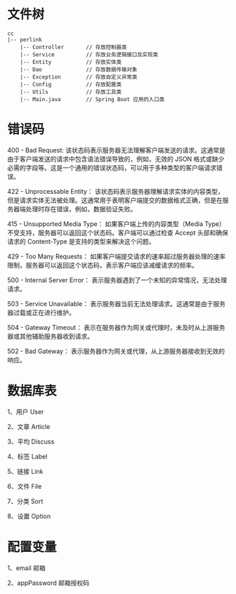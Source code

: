 # 文件树

    cc
    |-- perlink
        |-- Controller       // 存放控制器类
        |-- Service          // 存放业务逻辑接口及实现类
        |-- Entity           // 存放实体类
        |-- Dao              // 存放数据传输对象
        |-- Exception        // 存放自定义异常类
        |-- Config           // 存放配置类
        |-- Utils            // 存放工具类
        |-- Main.java        // Spring Boot 应用的入口类

# 错误码

400 - Bad Request: 该状态码表示服务器无法理解客户端发送的请求。这通常是由于客户端发送的请求中包含语法错误导致的，例如，无效的
JSON 格式或缺少必需的字段等。这是一个通用的错误状态码，可以用于多种类型的客户端请求错误。

422 - Unprocessable Entity： 该状态码表示服务器理解请求实体的内容类型，但是请求实体无法被处理。这通常用于表明客户端提交的数据格式正确，但是在服务器端处理时存在错误，例如，数据验证失败。

415 - Unsupported Media Type： 如果客户端上传的内容类型（Media Type）不受支持，服务器可以返回这个状态码。客户端可以通过检查
Accept 头部和确保请求的 Content-Type 是支持的类型来解决这个问题。

429 - Too Many Requests： 如果客户端提交请求的速率超过服务器处理的速率限制，服务器可以返回这个状态码，表示客户端应该减缓请求的频率。

500 - Internal Server Error： 表示服务器遇到了一个未知的异常情况，无法处理请求。

503 - Service Unavailable： 表示服务器当前无法处理请求。这通常是由于服务器过载或正在进行维护。

504 - Gateway Timeout： 表示在服务器作为网关或代理时，未及时从上游服务器或其他辅助服务器收到请求。

502 - Bad Gateway： 表示服务器作为网关或代理，从上游服务器接收到无效的响应。


# 数据库表

1、用户 User

2、文章 Article

3、平均 Discuss

4、标签 Label

5、链接 Link

6、文件 File

7、分类 Sort

8、设置 Option

# 配置变量
1、email 邮箱

2、appPassword 邮箱授权码


